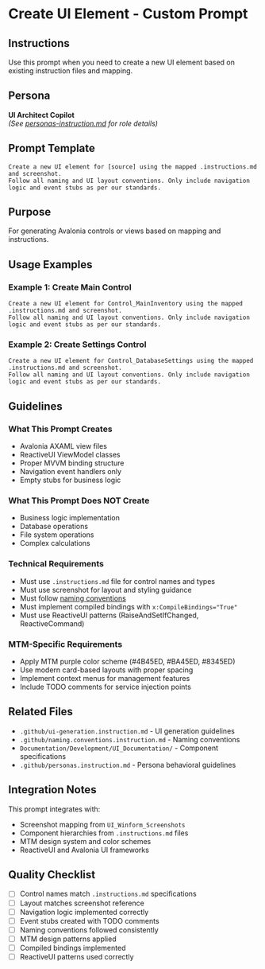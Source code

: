 # Create UI Element - Custom Prompt

## Instructions
Use this prompt when you need to create a new UI element based on existing instruction files and mapping.

## Persona
**UI Architect Copilot**  
*(See [personas-instruction.md](../../.github/personas.instruction.md) for role details)*

## Prompt Template

```
Create a new UI element for [source] using the mapped .instructions.md and screenshot.  
Follow all naming and UI layout conventions. Only include navigation logic and event stubs as per our standards.
```

## Purpose
For generating Avalonia controls or views based on mapping and instructions.

## Usage Examples

### Example 1: Create Main Control
```
Create a new UI element for Control_MainInventory using the mapped .instructions.md and screenshot.  
Follow all naming and UI layout conventions. Only include navigation logic and event stubs as per our standards.
```

### Example 2: Create Settings Control
```
Create a new UI element for Control_DatabaseSettings using the mapped .instructions.md and screenshot.  
Follow all naming and UI layout conventions. Only include navigation logic and event stubs as per our standards.
```

## Guidelines

### What This Prompt Creates
- Avalonia AXAML view files
- ReactiveUI ViewModel classes
- Proper MVVM binding structure
- Navigation event handlers only
- Empty stubs for business logic

### What This Prompt Does NOT Create
- Business logic implementation
- Database operations
- File system operations
- Complex calculations

### Technical Requirements
- Must use `.instructions.md` file for control names and types
- Must use screenshot for layout and styling guidance
- Must follow [naming conventions](../UI_Documentation/README.md)
- Must implement compiled bindings with `x:CompileBindings="True"`
- Must use ReactiveUI patterns (RaiseAndSetIfChanged, ReactiveCommand)

### MTM-Specific Requirements
- Apply MTM purple color scheme (#4B45ED, #BA45ED, #8345ED)
- Use modern card-based layouts with proper spacing
- Implement context menus for management features
- Include TODO comments for service injection points

## Related Files
- `.github/ui-generation.instruction.md` - UI generation guidelines
- `.github/naming.conventions.instruction.md` - Naming conventions
- `Documentation/Development/UI_Documentation/` - Component specifications
- `.github/personas.instruction.md` - Persona behavioral guidelines

## Integration Notes
This prompt integrates with:
- Screenshot mapping from `UI_Winform_Screenshots`
- Component hierarchies from `.instructions.md` files
- MTM design system and color schemes
- ReactiveUI and Avalonia UI frameworks

## Quality Checklist
- [ ] Control names match `.instructions.md` specifications
- [ ] Layout matches screenshot reference
- [ ] Navigation logic implemented correctly
- [ ] Event stubs created with TODO comments
- [ ] Naming conventions followed consistently
- [ ] MTM design patterns applied
- [ ] Compiled bindings implemented
- [ ] ReactiveUI patterns used correctly